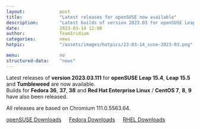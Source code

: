 ```yaml
---
layout: 			post
title:  			"Latest releases for openSUSE now available"
description: 		"Latest builds of version 2023.03 for openSUSE Leap 15.4, Leap 15.5 and Tumbleweed are available as of now."
date:	 			2023-03-14 12:00
author:				TeamIridium
categories:			news
hotpic:				"/assets/images/hotpics/23-03-14_suse-2023-03.png"

menu: 				no
structured-data:	"news"
---
```

Latest releases of **version 2023.03.111** for **openSUSE Leap 15.4**, **Leap 15.5** and **Tumbleweed** are now available.    
Builds for **Fedora 36**, **37**, **38** and **Red Hat Enterprise Linux** / **CentOS 7**, **8**, **9** have also been released.    

All releases are based on Chromium 111.0.5563.64.   

<a style="margin-right:1.5em;margin-bottom:1.5em;"  href="/downloads/suse" class="button download" title="download Iridium Browser for openSUSE">openSUSE Downloads</a><a style="margin-right:1.5em;margin-bottom:1.5em;" href="/downloads/fedora" class="button download" title="download Iridium Browser for Fedora">Fedora Downloads</a><a href="/downloads/rhel" class="button download" title="download Iridium Browser for Red Hat Enterprise Linux / CentOS">RHEL Downloads</a>